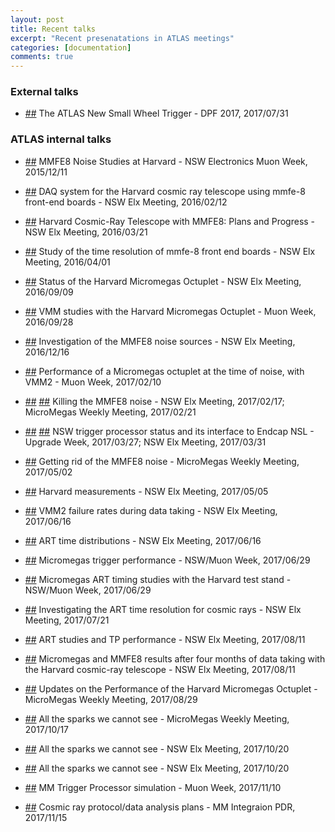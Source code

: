 ```yaml
---
layout: post
title: Recent talks
excerpt: "Recent presenatations in ATLAS meetings"
categories: [documentation]
comments: true
---
```


### External talks

* [##](https://indico.fnal.gov/event/11999/session/21/contribution/532) The ATLAS New Small Wheel Trigger - DPF 2017, 2017/07/31

### ATLAS internal talks

* [##](https://indico.cern.ch/event/465405/contributions/1972923/) MMFE8 Noise Studies at Harvard - NSW Electronics Muon Week, 2015/12/11

* [##](https://indico.cern.ch/event/496030/contributions/1174690/) DAQ system for the Harvard cosmic ray telescope using mmfe-8 front-end boards - NSW Elx Meeting, 2016/02/12

* [##](https://indico.cern.ch/event/512405/contributions/2025092/) Harvard Cosmic-Ray Telescope with MMFE8: Plans and Progress - NSW Elx Meeting, 2016/03/21

* [##](https://indico.cern.ch/event/514619/contributions/1193834/) Study of the time resolution of mmfe-8 front end boards - NSW Elx Meeting, 2016/04/01

* [##](https://indico.cern.ch/event/568367/contributions/2297572/) Status of the Harvard Micromegas Octuplet - NSW Elx Meeting, 2016/09/09

* [##](https://indico.cern.ch/event/570319/contributions/2309381/) VMM studies with the Harvard Micromegas Octuplet - Muon Week, 2016/09/28

* [##](https://indico.cern.ch/event/595040/contributions/2405012/) Investigation of the MMFE8 noise sources - NSW Elx Meeting, 2016/12/16

* [##](https://indico.cern.ch/event/609567/contributions/2463645/) Performance of a Micromegas octuplet at the time of noise, with VMM2 - Muon Week, 2017/02/10

* [##](https://indico.cern.ch/event/611204/contributions/2472762/) [##](https://indico.cern.ch/event/615169/contributions/2484576/) Killing the MMFE8 noise - NSW Elx Meeting, 2017/02/17; MicroMegas Weekly Meeting, 2017/02/21

* [##](https://indico.cern.ch/event/622488/contributions/2510913/) [##](https://indico.cern.ch/event/627058/contributions/2533906/) NSW trigger processor status and its interface to Endcap NSL - Upgrade Week, 2017/03/27; NSW Elx Meeting, 2017/03/31

* [##](https://indico.cern.ch/event/635931/contributions/2574148/) Getting rid of the MMFE8 noise - MicroMegas Weekly Meeting, 2017/05/02

* [##](https://indico.cern.ch/event/636381/contributions/2576333/) Harvard measurements - NSW Elx Meeting, 2017/05/05

* [##](https://indico.cern.ch/event/646829/contributions/2627397/) VMM2 failure rates during data taking - NSW Elx Meeting, 2017/06/16

* [##](https://indico.cern.ch/event/646829/contributions/2627411/) ART time distributions - NSW Elx Meeting, 2017/06/16

* [##](https://indico.cern.ch/event/647461/contributions/2632100/) Micromegas trigger performance - NSW/Muon Week, 2017/06/29

* [##](https://indico.cern.ch/event/647461/contributions/2632099/) Micromegas ART timing studies with the Harvard test stand - NSW/Muon Week, 2017/06/29

* [##](https://indico.cern.ch/event/655015/contributions/2668115/) Investigating the ART time resolution for cosmic rays - NSW Elx Meeting, 2017/07/21

* [##](https://indico.cern.ch/event/657848/contributions/2681363/) ART studies and TP performance - NSW Elx Meeting, 2017/08/11

* [##](https://indico.cern.ch/event/657848/contributions/2686248/) Micromegas and MMFE8 results after four months of data taking with the Harvard cosmic-ray telescope - NSW Elx Meeting, 2017/08/11

* [##](https://indico.cern.ch/event/661806/contributions/2701968/) Updates on the Performance of the Harvard Micromegas Octuplet - MicroMegas Weekly Meeting, 2017/08/29

* [##](https://indico.cern.ch/event/673405/contributions/2755296/) All the sparks we cannot see - MicroMegas Weekly Meeting, 2017/10/17

* [##](https://indico.cern.ch/event/672781/contributions/2752652/) All the sparks we cannot see - NSW Elx Meeting, 2017/10/20

* [##](https://indico.cern.ch/event/672781/contributions/2752652/) All the sparks we cannot see - NSW Elx Meeting, 2017/10/20

* [##](https://indico.cern.ch/event/675026/contributions/2769378/) MM Trigger Processor simulation - Muon Week, 2017/11/10

* [##](https://indico.cern.ch/event/671823/contributions/2780983/) Cosmic ray protocol/data analysis plans - MM Integraion PDR, 2017/11/15
